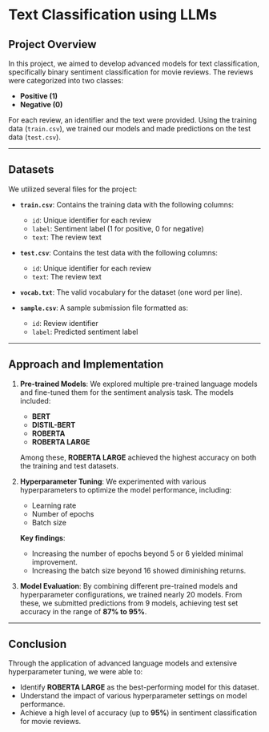 # Text Classification using LLMs

## Project Overview
In this project, we aimed to develop advanced models for text classification, specifically binary sentiment classification for movie reviews. The reviews were categorized into two classes:
- **Positive (1)**
- **Negative (0)**

For each review, an identifier and the text were provided. Using the training data (`train.csv`), we trained our models and made predictions on the test data (`test.csv`).

---

## Datasets
We utilized several files for the project:

- **`train.csv`**: Contains the training data with the following columns:
  - `id`: Unique identifier for each review
  - `label`: Sentiment label (1 for positive, 0 for negative)
  - `text`: The review text

- **`test.csv`**: Contains the test data with the following columns:
  - `id`: Unique identifier for each review
  - `text`: The review text

- **`vocab.txt`**: The valid vocabulary for the dataset (one word per line).

- **`sample.csv`**: A sample submission file formatted as:
  - `id`: Review identifier
  - `label`: Predicted sentiment label

---

## Approach and Implementation
1. **Pre-trained Models**:
   We explored multiple pre-trained language models and fine-tuned them for the sentiment analysis task. The models included:
   - **BERT**
   - **DISTIL-BERT**
   - **ROBERTA**
   - **ROBERTA LARGE**

   Among these, **ROBERTA LARGE** achieved the highest accuracy on both the training and test datasets.

2. **Hyperparameter Tuning**:
   We experimented with various hyperparameters to optimize the model performance, including:
   - Learning rate
   - Number of epochs
   - Batch size

   **Key findings**:
   - Increasing the number of epochs beyond 5 or 6 yielded minimal improvement.
   - Increasing the batch size beyond 16 showed diminishing returns.

3. **Model Evaluation**:
   By combining different pre-trained models and hyperparameter configurations, we trained nearly 20 models. From these, we submitted predictions from 9 models, achieving test set accuracy in the range of **87% to 95%**.

---

## Conclusion
Through the application of advanced language models and extensive hyperparameter tuning, we were able to:

- Identify **ROBERTA LARGE** as the best-performing model for this dataset.
- Understand the impact of various hyperparameter settings on model performance.
- Achieve a high level of accuracy (up to **95%**) in sentiment classification for movie reviews.
